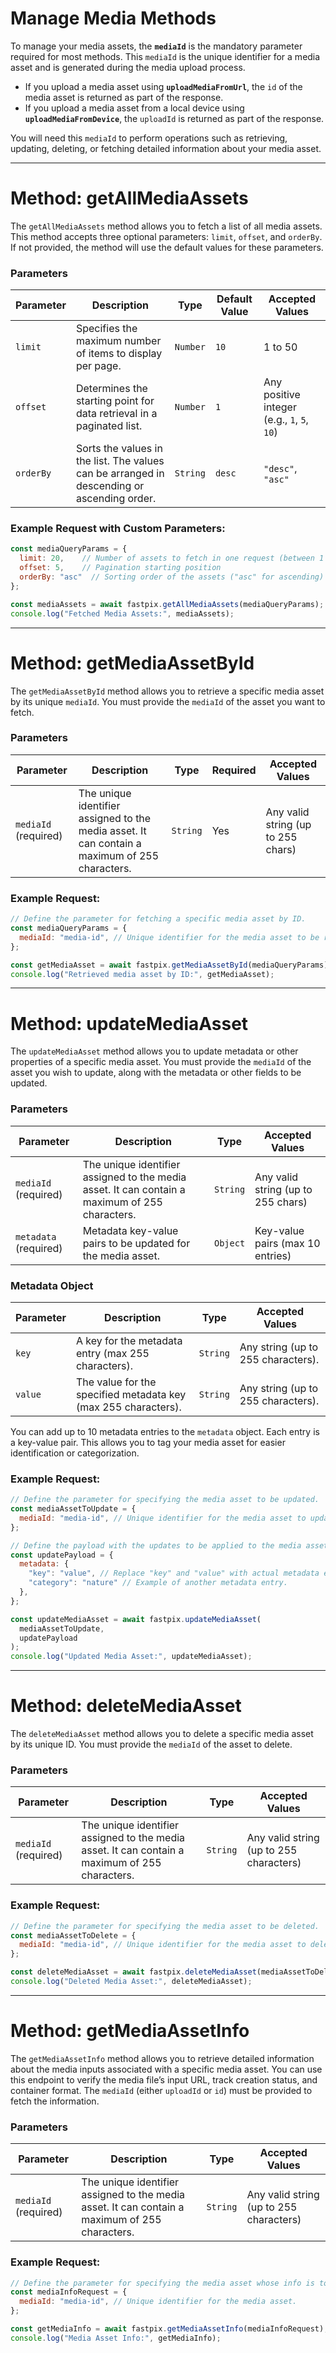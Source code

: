 # Manage Media Methods

To manage your media assets, the **`mediaId`** is the mandatory parameter required for most methods. This `mediaId` is the unique identifier for a media asset and is generated during the media upload process. 

- If you upload a media asset using **`uploadMediaFromUrl`**, the `id` of the media asset is returned as part of the response.
- If you upload a media asset from a local device using **`uploadMediaFromDevice`**, the `uploadId` is returned as part of the response.

You will need this `mediaId` to perform operations such as retrieving, updating, deleting, or fetching detailed information about your media asset.

---

# Method: getAllMediaAssets

The `getAllMediaAssets` method allows you to fetch a list of all media assets. This method accepts three optional parameters: `limit`, `offset`, and `orderBy`. If not provided, the method will use the default values for these parameters.

### **Parameters**

| **Parameter**  | **Description**                                                   | **Type**   | **Default Value** | **Accepted Values**                             |
| -------------- | ----------------------------------------------------------------- | ---------  | ------------------ | ----------------------------------------------- |
| `limit`        | Specifies the maximum number of items to display per page.        | `Number`   | `10`               | 1 to 50                                           |
| `offset`       | Determines the starting point for data retrieval in a paginated list. | `Number`   | `1`                | Any positive integer (e.g., `1`, `5`, `10`)       |
| `orderBy`      | Sorts the values in the list. The values can be arranged in descending or ascending order. | `String`   | `desc`             | `"desc"`, `"asc"`                               |

### **Example Request with Custom Parameters:**

```javascript
const mediaQueryParams = {
  limit: 20,    // Number of assets to fetch in one request (between 1 and 50)
  offset: 5,    // Pagination starting position
  orderBy: "asc"  // Sorting order of the assets ("asc" for ascending)
};

const mediaAssets = await fastpix.getAllMediaAssets(mediaQueryParams);
console.log("Fetched Media Assets:", mediaAssets);
```

---

# Method: getMediaAssetById

The `getMediaAssetById` method allows you to retrieve a specific media asset by its unique `mediaId`. You must provide the `mediaId` of the asset you want to fetch.

### **Parameters**

| **Parameter**   | **Description**                                                               | **Type**   | **Required** | **Accepted Values**               |
| --------------- | ----------------------------------------------------------------------------- | ---------  | ------------ | ---------------------------------- |
| `mediaId` (required)        | The unique identifier assigned to the media asset. It can contain a maximum of 255 characters. | `String`   | Yes          | Any valid string (up to 255 chars) |

### **Example Request:**

```javascript
// Define the parameter for fetching a specific media asset by ID.
const mediaQueryParams = {
  mediaId: "media-id", // Unique identifier for the media asset to be retrieved
};

const getMediaAsset = await fastpix.getMediaAssetById(mediaQueryParams);
console.log("Retrieved media asset by ID:", getMediaAsset);
```

---

# Method: updateMediaAsset

The `updateMediaAsset` method allows you to update metadata or other properties of a specific media asset. You must provide the `mediaId` of the asset you wish to update, along with the metadata or other fields to be updated.

### **Parameters**

| **Parameter**   | **Description**                                                               | **Type**   | **Accepted Values**               |
| --------------- | ----------------------------------------------------------------------------- | ---------  | ---------------------------------- |
| `mediaId`  (required)       | The unique identifier assigned to the media asset. It can contain a maximum of 255 characters. | `String` | Any valid string (up to 255 chars) |
| `metadata` (required)       | Metadata key-value pairs to be updated for the media asset.                   | `Object` | Key-value pairs (max 10 entries)  |

### **Metadata Object**

| **Parameter**   | **Description**                                                   | **Type**   | **Accepted Values** |
| --------------- | ----------------------------------------------------------------- | ---------  | -------------------- |
| `key`           | A key for the metadata entry (max 255 characters).               | `String`   | Any string (up to 255 characters). |
| `value`         | The value for the specified metadata key (max 255 characters).    | `String`   | Any string (up to 255 characters). |

You can add up to 10 metadata entries to the `metadata` object. Each entry is a key-value pair. This allows you to tag your media asset for easier identification or categorization.

### **Example Request:**

```javascript
// Define the parameter for specifying the media asset to be updated.
const mediaAssetToUpdate = {
  mediaId: "media-id", // Unique identifier for the media asset to update.
};

// Define the payload with the updates to be applied to the media asset.
const updatePayload = {
  metadata: {
    "key": "value", // Replace "key" and "value" with actual metadata entries.
    "category": "nature" // Example of another metadata entry.
  },
};

const updateMediaAsset = await fastpix.updateMediaAsset(
  mediaAssetToUpdate,
  updatePayload
);
console.log("Updated Media Asset:", updateMediaAsset);
```

---

# Method: deleteMediaAsset

The `deleteMediaAsset` method allows you to delete a specific media asset by its unique ID. You must provide the `mediaId` of the asset to delete.

### **Parameters**

| **Parameter**   | **Description**                                                               | **Type**   | **Accepted Values**             |
| --------------- | ----------------------------------------------------------------------------- | --------- | ------------------------------ |
| `mediaId`  (required)       | The unique identifier assigned to the media asset. It can contain a maximum of 255 characters. | `String`  | Any valid string (up to 255 characters) |

### **Example Request:**

```javascript
// Define the parameter for specifying the media asset to be deleted.
const mediaAssetToDelete = {
  mediaId: "media-id", // Unique identifier for the media asset to delete.
};

const deleteMediaAsset = await fastpix.deleteMediaAsset(mediaAssetToDelete);
console.log("Deleted Media Asset:", deleteMediaAsset);
```

---

# Method: getMediaAssetInfo

The `getMediaAssetInfo` method allows you to retrieve detailed information about the media inputs associated with a specific media asset. You can use this endpoint to verify the media file’s input URL, track creation status, and container format. The `mediaId` (either `uploadId` or `id`) must be provided to fetch the information.

### **Parameters**

| **Parameter**   | **Description**                                                              | **Type**   | **Accepted Values**             |
| --------------- | ---------------------------------------------------------------------------- | --------- | ------------------------------ |
| `mediaId` (required)        | The unique identifier assigned to the media asset. It can contain a maximum of 255 characters. | `String`  | Any valid string (up to 255 characters) |

### **Example Request:**

```javascript
// Define the parameter for specifying the media asset whose info is to be retrieved.
const mediaInfoRequest = {
  mediaId: "media-id", // Unique identifier for the media asset.
};

const getMediaInfo = await fastpix.getMediaAssetInfo(mediaInfoRequest);
console.log("Media Asset Info:", getMediaInfo);
```